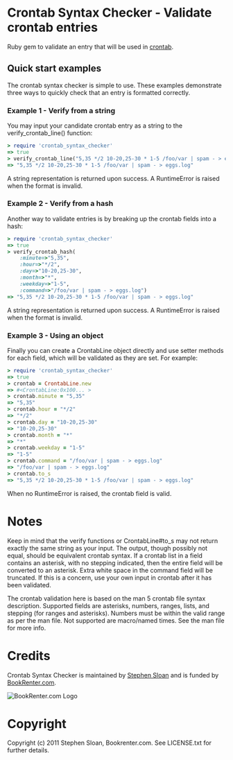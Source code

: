 # Crontab Syntax Checker - Validate crontab entries

Ruby gem to validate an entry that will be used in [crontab](http://www.manpagez.com/man/5/crontab/ "man 5 crontab").

## Quick start examples

The crontab syntax checker is simple to use. These examples demonstrate three ways to quickly check that an entry is formatted correctly.

### Example 1 - Verify from a string

You may input your candidate crontab entry as a string to the verify_crontab_line() function:

```ruby
> require 'crontab_syntax_checker'
=> true 
> verify_crontab_line("5,35 */2 10-20,25-30 * 1-5 /foo/var | spam - > eggs.log")
=> "5,35 */2 10-20,25-30 * 1-5 /foo/var | spam - > eggs.log"
```

A string representation is returned upon success.  A RuntimeError is raised when the format is invalid.

### Example 2 - Verify from a hash

Another way to validate entries is by breaking up the crontab fields into a hash:

```ruby
> require 'crontab_syntax_checker'
=> true 
> verify_crontab_hash(
    :minute=>"5,35",
    :hour=>"*/2",
    :day=>"10-20,25-30",
    :month=>"*",
    :weekday=>"1-5",
    :command=>"/foo/var | spam - > eggs.log")
=> "5,35 */2 10-20,25-30 * 1-5 /foo/var | spam - > eggs.log"
```

A string representation is returned upon success.  A RuntimeError is raised when the format is invalid.

### Example 3 - Using an object

Finally you can create a CrontabLine object directly and use setter methods for each field, which will be validated as they are set.  For example:

```ruby
> require 'crontab_syntax_checker'
=> true
> crontab = CrontabLine.new
=> #<CrontabLine:0x100... >
> crontab.minute = "5,35"
=> "5,35"
> crontab.hour = "*/2"
=> "*/2"
> crontab.day = "10-20,25-30"
=> "10-20,25-30"
> crontab.month = "*"
=> "*"
> crontab.weekday = "1-5"
=> "1-5"
> crontab.command = "/foo/var | spam - > eggs.log"
=> "/foo/var | spam - > eggs.log"
> crontab.to_s
=> "5,35 */2 10-20,25-30 * 1-5 /foo/var | spam - > eggs.log"
```

When no RuntimeError is raised, the crontab field is valid.

# Notes

Keep in mind that the verify functions or CrontabLine#to_s may not return exactly the same string as your input.  The output, though possibly not equal, should be equivalent crontab syntax.  If a crontab list in a field contains an asterisk, with no stepping indicated, then the entire field will be converted to an asterisk.  Extra white space in the command field will be truncated.  If this is a concern, use your own input in crontab after it has been validated.

The crontab validation here is based on the man 5 crontab file syntax description.  Supported fields are asterisks, numbers, ranges, lists, and stepping (for ranges and asterisks).  Numbers must be within the valid range as per the man file.  Not supported are macro/named times.  See the man file for more info.

# Credits

Crontab Syntax Checker is maintained by [Stephen Sloan](https://github.com/SteveSJ76) and is funded by [BookRenter.com](http://www.bookrenter.com "BookRenter.com").

![BookRenter.com Logo](http://assets0.bookrenter.com/images/header/bookrenter_logo.gif "BookRenter.com")


# Copyright

Copyright (c) 2011 Stephen Sloan, Bookrenter.com. See LICENSE.txt for further details.